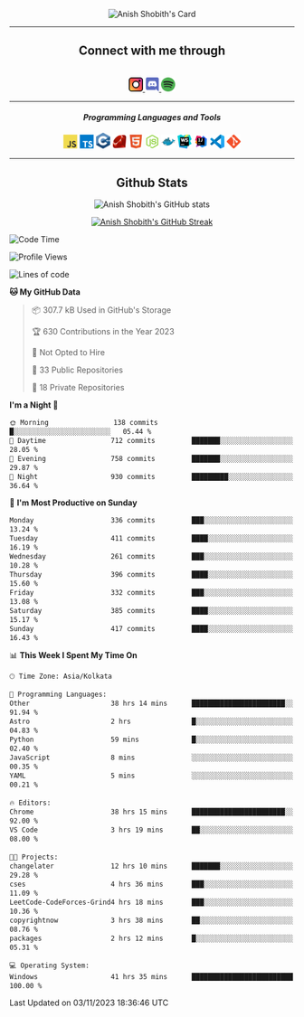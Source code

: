 <div align="center">

![Anish Shobith's Card](https://cardivo.vercel.app/api?name=Anish%20Shobith%20P%20S&description=Hi%20there%F0%9F%91%8B,%20I%20am%20a%2020-years-old.%20I%20am%20a%20Web%20and%20Application%20developer%20from%20India.%20Nice%20to%20meet%20you%20all.%20Looking%20forward%20to%20paritcipate%20with%20you.&image=https://i.imgur.com/WlQk3PY.jpg&&disableAnimation=true&site=https://anishshobithps.tech&pattern=plus&colorPattern=%23171616&backgroundColor=%231a1b26&instagram=anish_shobith&linkedin=Anish%20Shobith%20P%20S&fontColor=%23ffffff&iconColor=%23ffffff)

<hr>
 <h2> Connect with me through </h2>
<br>
<a href="https://www.instagram.com/anish_shobith/">
    <img alt="Anish Shobith's Instagram" width="25px" src="https://raw.githubusercontent.com/anishshobithps/anishshobithps/master/assets/socials/instagram.svg">
    </a>
    <a href="https://discord.gg/cWgDskT">
    <img alt="Anish Shobith's Discord", width="25px" src="https://raw.githubusercontent.com/anishshobithps/anishshobithps/master/assets/socials/discord.svg">
    </a>
    <a href="https://open.spotify.com/user/goshcrm0y9jzum2lffvu6f4hz">
    <img alt="Anish Shobith's Spotify", width="25px" src="https://raw.githubusercontent.com/anishshobithps/anishshobithps/master/assets/socials/spotify.svg">
    </a>
    <br>
    <hr>
    <h4> <i> Programming Languages and Tools </i> </h4>
    <img width="25px" src="https://raw.githubusercontent.com/anishshobithps/anishshobithps/master/assets/languages/javascript.svg">
    <img width="25px" src="https://raw.githubusercontent.com/anishshobithps/anishshobithps/master/assets/languages/typescript.svg">
    <img width="25px" src="https://raw.githubusercontent.com/anishshobithps/anishshobithps/master/assets/languages/cpp.svg">
    <img width="25px" src="https://raw.githubusercontent.com/anishshobithps/anishshobithps/master/assets/languages/ruby.svg">
    <img width="25px" src="https://raw.githubusercontent.com/anishshobithps/anishshobithps/master/assets/languages/html.svg">
    <img width="25px" src="https://raw.githubusercontent.com/anishshobithps/anishshobithps/master/assets/tools/nodejs.svg">
    <img width="25px" src="https://raw.githubusercontent.com/anishshobithps/anishshobithps/master/assets/tools/docker.svg">
    <img width="25px" src="https://raw.githubusercontent.com/anishshobithps/anishshobithps/master/assets/tools/webstorm.svg">
    <img width="25px" src="https://raw.githubusercontent.com/anishshobithps/anishshobithps/master/assets/tools/intellij.svg">
    <img width="25px" src="https://raw.githubusercontent.com/anishshobithps/anishshobithps/master/assets/tools/visualstudiocode.svg">
    <img width="25px" src="https://raw.githubusercontent.com/anishshobithps/anishshobithps/master/assets/tools/git.svg">
<hr>
 <h2> Github Stats </h2>

![Anish Shobith's GitHub stats](https://github-readme-stats-fk82.vercel.app/api?username=anishshobithps&show_icons=true&theme=tokyonight&count_private=true)

[![Anish Shobith's GitHub Streak](https://streak-stats.demolab.com?user=anishshobithps&theme=tokyonight&hide_border=true&border_radius=4.6)](https://git.io/streak-stats)

</div>

<!--START_SECTION:waka-->
![Code Time](http://img.shields.io/badge/Code%20Time-1%2C122%20hrs%208%20mins-blue)

![Profile Views](http://img.shields.io/badge/Profile%20Views-27-blue)

![Lines of code](https://img.shields.io/badge/From%20Hello%20World%20I%27ve%20Written-571.6%20thousand%20lines%20of%20code-blue)

**🐱 My GitHub Data** 

> 📦 307.7 kB Used in GitHub's Storage 
 > 
> 🏆 630 Contributions in the Year 2023
 > 
> 🚫 Not Opted to Hire
 > 
> 📜 33 Public Repositories 
 > 
> 🔑 18 Private Repositories 
 > 
**I'm a Night 🦉** 

```text
🌞 Morning                138 commits         █░░░░░░░░░░░░░░░░░░░░░░░░   05.44 % 
🌆 Daytime                712 commits         ███████░░░░░░░░░░░░░░░░░░   28.05 % 
🌃 Evening                758 commits         ███████░░░░░░░░░░░░░░░░░░   29.87 % 
🌙 Night                  930 commits         █████████░░░░░░░░░░░░░░░░   36.64 % 
```
📅 **I'm Most Productive on Sunday** 

```text
Monday                   336 commits         ███░░░░░░░░░░░░░░░░░░░░░░   13.24 % 
Tuesday                  411 commits         ████░░░░░░░░░░░░░░░░░░░░░   16.19 % 
Wednesday                261 commits         ███░░░░░░░░░░░░░░░░░░░░░░   10.28 % 
Thursday                 396 commits         ████░░░░░░░░░░░░░░░░░░░░░   15.60 % 
Friday                   332 commits         ███░░░░░░░░░░░░░░░░░░░░░░   13.08 % 
Saturday                 385 commits         ████░░░░░░░░░░░░░░░░░░░░░   15.17 % 
Sunday                   417 commits         ████░░░░░░░░░░░░░░░░░░░░░   16.43 % 
```


📊 **This Week I Spent My Time On** 

```text
🕑︎ Time Zone: Asia/Kolkata

💬 Programming Languages: 
Other                    38 hrs 14 mins      ███████████████████████░░   91.94 % 
Astro                    2 hrs               █░░░░░░░░░░░░░░░░░░░░░░░░   04.83 % 
Python                   59 mins             █░░░░░░░░░░░░░░░░░░░░░░░░   02.40 % 
JavaScript               8 mins              ░░░░░░░░░░░░░░░░░░░░░░░░░   00.35 % 
YAML                     5 mins              ░░░░░░░░░░░░░░░░░░░░░░░░░   00.21 % 

🔥 Editors: 
Chrome                   38 hrs 15 mins      ███████████████████████░░   92.00 % 
VS Code                  3 hrs 19 mins       ██░░░░░░░░░░░░░░░░░░░░░░░   08.00 % 

🐱‍💻 Projects: 
changelater              12 hrs 10 mins      ███████░░░░░░░░░░░░░░░░░░   29.28 % 
cses                     4 hrs 36 mins       ███░░░░░░░░░░░░░░░░░░░░░░   11.09 % 
LeetCode-CodeForces-Grind4 hrs 18 mins       ███░░░░░░░░░░░░░░░░░░░░░░   10.36 % 
copyrightnow             3 hrs 38 mins       ██░░░░░░░░░░░░░░░░░░░░░░░   08.76 % 
packages                 2 hrs 12 mins       █░░░░░░░░░░░░░░░░░░░░░░░░   05.31 % 

💻 Operating System: 
Windows                  41 hrs 35 mins      █████████████████████████   100.00 % 
```


 Last Updated on 03/11/2023 18:36:46 UTC
<!--END_SECTION:waka-->
